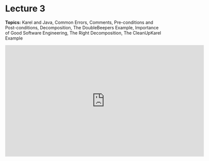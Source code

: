 # Lecture 3

**Topics:** Karel and Java, Common Errors, Comments, Pre-conditions and Post-conditions, Decomposition, The DoubleBeepers Example, Importance of Good Software Engineering, The Right Decomposition, The CleanUpKarel Example

<iframe width="640" height="360" src="http://www.youtube.com/embed/C5HeRliZ0Ns?feature=player_detailpage" frameborder="0" allowfullscreen></iframe>
